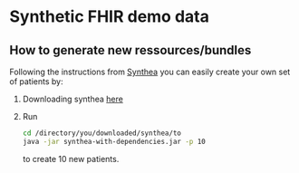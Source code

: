 # Synthetic FHIR demo data

## How to generate new ressources/bundles

Following the instructions from [Synthea](https://github.com/synthetichealth/synthea/wiki/Basic-Setup-and-Running) you can easily create your own set of patients by:

1. Downloading synthea [here](https://github.com/synthetichealth/synthea/releases/download/master-branch-latest/synthea-with-dependencies.jar)
2. Run

    ```sh
    cd /directory/you/downloaded/synthea/to
    java -jar synthea-with-dependencies.jar -p 10
    ```

    to create 10 new patients.
